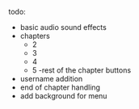 todo:
- basic audio sound effects
- chapters
    - 2
    - 3
    - 4
    - 5
-rest of the chapter buttons
- username addition
- end of chapter handling
- add background for menu